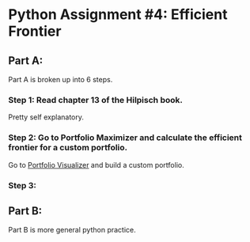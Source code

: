# Python Assignment #4: Efficient Frontier

## Part A:

Part A is broken up into 6 steps.

### Step 1: Read chapter 13 of the Hilpisch book.

Pretty self explanatory.

### Step 2: Go to Portfolio Maximizer and calculate the efficient frontier for a custom portfolio.

Go to [Portfolio Visualizer](https://www.portfoliovisualizer.com/) and build a custom portfolio.

### Step 3:

## Part B:

Part B is more general python practice.
